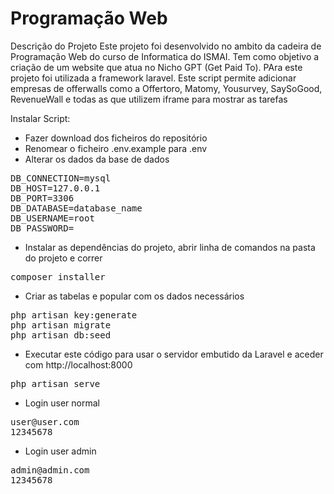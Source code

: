 # Programação Web
Descrição do Projeto
Este projeto foi desenvolvido no ambito da cadeira de Programação Web do curso de Informatica do ISMAI. Tem como objetivo a criação de um website que atua no Nicho GPT (Get Paid To). 
PAra este projeto foi utilizada a framework laravel. Este script permite adicionar empresas de offerwalls como a Offertoro, Matomy, Yousurvey, SaySoGood, RevenueWall e todas as que utilizem iframe para mostrar as tarefas  

Instalar Script:

- Fazer download dos ficheiros do repositório
- Renomear o ficheiro .env.example para .env
- Alterar os dados da base de dados
<pre>
DB_CONNECTION=mysql
DB_HOST=127.0.0.1
DB_PORT=3306
DB_DATABASE=database_name
DB_USERNAME=root
DB_PASSWORD=
</pre>
- Instalar as dependências do projeto, abrir linha de comandos na pasta do projeto e correr
<pre>
composer installer
</pre>
- Criar as tabelas e popular com os dados necessários
<pre>
php artisan key:generate
php artisan migrate
php artisan db:seed
</pre>
- Executar este código para usar o servidor embutido da Laravel e aceder com http://localhost:8000
<pre>
php artisan serve
</pre>
- Login user normal
<pre>
user@user.com
12345678
</pre>
- Login user admin
<pre>
admin@admin.com
12345678
</pre>

